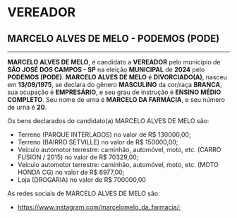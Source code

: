 # VEREADOR
## MARCELO ALVES DE MELO - PODEMOS (PODE)
---
**MARCELO ALVES DE MELO**, é candidato a **VEREADOR** pelo município de **SÃO JOSÉ DOS CAMPOS - SP** na eleição **MUNICIPAL** de **2024** pelo **PODEMOS (PODE)**.
**MARCELO ALVES DE MELO** é **DIVORCIADO(A)**, nasceu em **13/09/1975**, se declara do gênero **MASCULINO** da cor/raça **BRANCA**, sua ocupação é **EMPRESÁRIO**, e seu grau de instrução é **ENSINO MÉDIO COMPLETO**.
Seu nome de urna é **MARCELO DA FARMÁCIA**, e seu número de urna é **20**.

Os bens declarados do candidato(a) MARCELO ALVES DE MELO são: 
- Terreno (PARQUE INTERLAGOS) no valor de R$ 130000,00;
- Terreno (BAIRRO SETVILLE) no valor de R$ 150000,00;
- Veículo automotor terrestre: caminhão, automóvel, moto, etc. (CARRO FUSION / 2015) no valor de R$ 70329,00;
- Veículo automotor terrestre: caminhão, automóvel, moto, etc. (MOTO HONDA CG) no valor de R$ 6977,00;
- Loja (DROGARIA) no valor de R$ 700000,00

As redes sociais de MARCELO ALVES DE MELO são:
- https://www.instagram.com/marcelomelo_da_farmacia/;